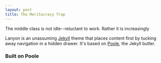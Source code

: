```yaml
---
layout: post
title: The Meritocracy Trap
---
```


The middle class is not idle--reluctant to work. Rather it is increasingly




Lanyon is an unassuming [Jekyll](http://jekyllrb.com) theme that places content first by tucking away navigation in a hidden drawer. It's based on [Poole](http://getpoole.com), the Jekyll butler.

### Built on Poole
